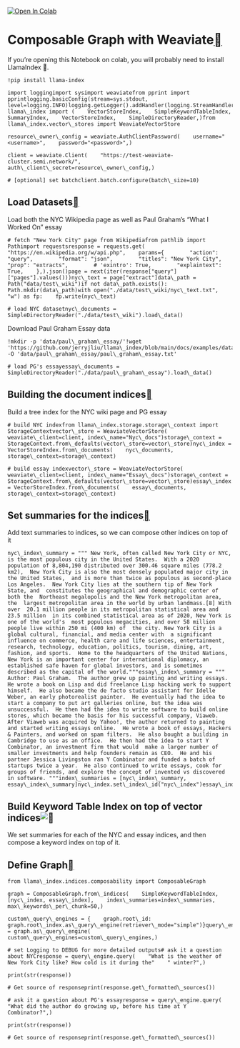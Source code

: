 [![Open In Colab](https://colab.research.google.com/assets/colab-badge.svg)](https://colab.research.google.com/github/jerryjliu/llama_index/blob/main/docs/examples/composable_indices/ComposableIndices-Weaviate.ipynb)

Composable Graph with Weaviate[](#composable-graph-with-weaviate "Permalink to this heading")
==============================================================================================

If you’re opening this Notebook on colab, you will probably need to install LlamaIndex 🦙.


```
!pip install llama-index
```

```
import loggingimport sysimport weaviatefrom pprint import pprintlogging.basicConfig(stream=sys.stdout, level=logging.INFO)logging.getLogger().addHandler(logging.StreamHandler(stream=sys.stdout))from llama\_index import (    VectorStoreIndex,    SimpleKeywordTableIndex,    SummaryIndex,    VectorStoreIndex,    SimpleDirectoryReader,)from llama\_index.vector\_stores import WeaviateVectorStore
```

```
resource\_owner\_config = weaviate.AuthClientPassword(    username="<username>",    password="<password>",)
```

```
client = weaviate.Client(    "https://test-weaviate-cluster.semi.network/",    auth\_client\_secret=resource\_owner\_config,)
```

```
# [optional] set batchclient.batch.configure(batch\_size=10)
```
Load Datasets[](#load-datasets "Permalink to this heading")
------------------------------------------------------------

Load both the NYC Wikipedia page as well as Paul Graham’s “What I Worked On” essay


```
# fetch "New York City" page from Wikipediafrom pathlib import Pathimport requestsresponse = requests.get(    "https://en.wikipedia.org/w/api.php",    params={        "action": "query",        "format": "json",        "titles": "New York City",        "prop": "extracts",        # 'exintro': True,        "explaintext": True,    },).json()page = next(iter(response["query"]["pages"].values()))nyc\_text = page["extract"]data\_path = Path("data/test\_wiki")if not data\_path.exists():    Path.mkdir(data\_path)with open("./data/test\_wiki/nyc\_text.txt", "w") as fp:    fp.write(nyc\_text)
```

```
# load NYC datasetnyc\_documents = SimpleDirectoryReader("./data/test\_wiki").load\_data()
```
Download Paul Graham Essay data


```
!mkdir -p 'data/paul\_graham\_essay/'!wget 'https://github.com/jerryjliu/llama\_index/blob/main/docs/examples/data/paul\_graham/paul\_graham\_essay.txt' -O 'data/paul\_graham\_essay/paul\_graham\_essay.txt'
```

```
# load PG's essayessay\_documents = SimpleDirectoryReader("./data/paul\_graham\_essay").load\_data()
```
Building the document indices[](#building-the-document-indices "Permalink to this heading")
--------------------------------------------------------------------------------------------

Build a tree index for the NYC wiki page and PG essay


```
# build NYC indexfrom llama\_index.storage.storage\_context import StorageContextvector\_store = WeaviateVectorStore(    weaviate\_client=client, index\_name="Nyc\_docs")storage\_context = StorageContext.from\_defaults(vector\_store=vector\_store)nyc\_index = VectorStoreIndex.from\_documents(    nyc\_documents, storage\_context=storage\_context)
```

```
# build essay indexvector\_store = WeaviateVectorStore(    weaviate\_client=client, index\_name="Essay\_docs")storage\_context = StorageContext.from\_defaults(vector\_store=vector\_store)essay\_index = VectorStoreIndex.from\_documents(    essay\_documents, storage\_context=storage\_context)
```
Set summaries for the indices[](#set-summaries-for-the-indices "Permalink to this heading")
--------------------------------------------------------------------------------------------

Add text summaries to indices, so we can compose other indices on top of it


```
nyc\_index\_summary = """ New York, often called New York City or NYC,  is the most populous city in the United States.  With a 2020 population of 8,804,190 distributed over 300.46 square miles (778.2 km2),  New York City is also the most densely populated major city in the United States,  and is more than twice as populous as second-place Los Angeles.  New York City lies at the southern tip of New York State, and  constitutes the geographical and demographic center of both the  Northeast megalopolis and the New York metropolitan area, the  largest metropolitan area in the world by urban landmass.[8] With over  20.1 million people in its metropolitan statistical area and 23.5 million  in its combined statistical area as of 2020, New York is one of the world's  most populous megacities, and over 58 million people live within 250 mi (400 km) of  the city. New York City is a global cultural, financial, and media center with  a significant influence on commerce, health care and life sciences, entertainment,  research, technology, education, politics, tourism, dining, art, fashion, and sports.  Home to the headquarters of the United Nations,  New York is an important center for international diplomacy, an established safe haven for global investors, and is sometimes described as the capital of the world."""essay\_index\_summary = """ Author: Paul Graham.  The author grew up painting and writing essays.  He wrote a book on Lisp and did freelance Lisp hacking work to support himself.  He also became the de facto studio assistant for Idelle Weber, an early photorealist painter.  He eventually had the idea to start a company to put art galleries online, but the idea was unsuccessful.  He then had the idea to write software to build online stores, which became the basis for his successful company, Viaweb.  After Viaweb was acquired by Yahoo!, the author returned to painting and started writing essays online.  He wrote a book of essays, Hackers & Painters, and worked on spam filters.  He also bought a building in Cambridge to use as an office.  He then had the idea to start Y Combinator, an investment firm that would  make a larger number of smaller investments and help founders remain as CEO.  He and his partner Jessica Livingston ran Y Combinator and funded a batch of startups twice a year.  He also continued to write essays, cook for groups of friends, and explore the concept of invented vs discovered in software. """index\_summaries = [nyc\_index\_summary, essay\_index\_summary]nyc\_index.set\_index\_id("nyc\_index")essay\_index.set\_index\_id("essay\_index")
```
Build Keyword Table Index on top of vector indices![](#build-keyword-table-index-on-top-of-vector-indices "Permalink to this heading")
---------------------------------------------------------------------------------------------------------------------------------------

We set summaries for each of the NYC and essay indices, and then compose a keyword index on top of it.

Define Graph[](#define-graph "Permalink to this heading")
----------------------------------------------------------


```
from llama\_index.indices.composability import ComposableGraph
```

```
graph = ComposableGraph.from\_indices(    SimpleKeywordTableIndex,    [nyc\_index, essay\_index],    index\_summaries=index\_summaries,    max\_keywords\_per\_chunk=50,)
```

```
custom\_query\_engines = {    graph.root\_id: graph.root\_index.as\_query\_engine(retriever\_mode="simple")}query\_engine = graph.as\_query\_engine(    custom\_query\_engines=custom\_query\_engines,)
```

```
# set Logging to DEBUG for more detailed outputs# ask it a question about NYCresponse = query\_engine.query(    "What is the weather of New York City like? How cold is it during the"    " winter?",)
```

```
print(str(response))
```

```
# Get source of responseprint(response.get\_formatted\_sources())
```

```
# ask it a question about PG's essayresponse = query\_engine.query(    "What did the author do growing up, before his time at Y Combinator?",)
```

```
print(str(response))
```

```
# Get source of responseprint(response.get\_formatted\_sources())
```
